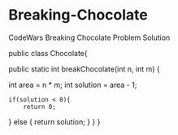 # Breaking-Chocolate
CodeWars Breaking Chocolate Problem Solution

public class Chocolate{

  public static int breakChocolate(int n, int m) {

  int area = n * m;
  int solution = area - 1;

    if(solution < 0){
        return 0;
} else {
    return solution;
    }
  }
}
